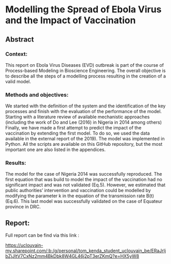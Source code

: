 # Modelling the Spread of Ebola Virus and the Impact of Vaccination

## Abstract

### Context: 

This report on Ebola Virus Diseases (EVD) outbreak is part of the
course of Process-based Modeling in Bioscience Engineering. The overall objective
is to describe all the steps of a modelling process resulting in the creation of a valid
model.

### Methods and objectives: 

We started with the definition of the system and the
identification of the key processes and finish with the evaluation of the performance
of the model. Starting with a literature review of available mechanistic approaches
(including the work of Do and Lee (2016) in Nigeria in 2014 among others) Finally,
we have made a first attempt to predict the impact of the vaccination by extending
the first model. To do so, we used the data available in the external report of the
2019). The model was implemented in Python. All the scripts are available on this
GitHub repository, but the most important one are also listed in the appendices.

### Results: 

The model for the case of Nigeria 2014 was successfully reproduced. The
first equation that was build to model the impact of the vaccination had no significant
impact and was not validated (Eq.5). However, we estimated that public authorities’
intervention and vaccination could be modelled by modifying the parameter k in the
equation of the transmission rate B(t) (Eq.6). This last model was successfully
validated on the case of Equateur province in DRC.

## Report:

Full report can be find via this link : 

https://uclouvain-my.sharepoint.com/:b:/g/personal/tom_kenda_student_uclouvain_be/ERaJrljbZjJItV7CxNz2mm4BkDbk8W4GL46j2pT3erZKmQ?e=HX5yW8 
